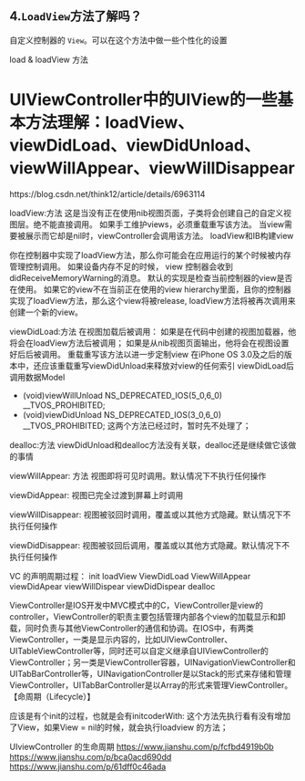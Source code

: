 ## 4.`LoadView`方法了解吗？

自定义控制器的 `View`。可以在这个方法中做一些个性化的设置

load & loadView 方法

<h1>UIViewController中的UIView的一些基本方法理解：loadView、viewDidLoad、viewDidUnload、viewWillAppear、viewWillDisappear</h1>
https://blog.csdn.net/think12/article/details/6963114

loadView:方法
这是当没有正在使用nib视图页面，子类将会创建自己的自定义视图层。绝不能直接调用。
如果手工维护views，必须重载重写该方法。
当view需要被展示而它却是nil时，viewController会调用该方法。
loadView和IB构建view

你在控制器中实现了loadView方法，那么你可能会在应用运行的某个时候被内存管理控制调用。 如果设备内存不足的时候， view 控制器会收到didReceiveMemoryWarning的消息。 默认的实现是检查当前控制器的view是否在使用。 如果它的view不在当前正在使用的view hierarchy里面，且你的控制器实现了loadView方法，那么这个view将被release, loadView方法将被再次调用来创建一个新的view。

viewDidLoad:方法
在视图加载后被调用：
如果是在代码中创建的视图加载器，他将会在loadView方法后被调用；
如果是从nib视图页面输出，他将会在视图设置好后后被调用。
重载重写该方法以进一步定制view
在iPhone OS 3.0及之后的版本中，还应该重载重写viewDidUnload来释放对view的任何索引
viewDidLoad后调用数据Model

- (void)viewWillUnload NS_DEPRECATED_IOS(5_0,6_0) __TVOS_PROHIBITED;
- (void)viewDidUnload NS_DEPRECATED_IOS(3_0,6_0) __TVOS_PROHIBITED;
这两个方法已经过时，暂时先不处理了；


dealloc:方法
viewDidUnload和dealloc方法没有关联，dealloc还是继续做它该做的事情

viewWillAppear: 方法
视图即将可见时调用。默认情况下不执行任何操作

viewDidAppear:
视图已完全过渡到屏幕上时调用

viewWillDisappear:
视图被驳回时调用，覆盖或以其他方式隐藏。默认情况下不执行任何操作

viewDidDisappear:
视图被驳回后调用，覆盖或以其他方式隐藏。默认情况下不执行任何操作

VC 的声明周期过程：
init loadView ViewDidLoad ViewWillAppear viewDidApear viewWillDispear viewDidDispear dealloc 

ViewController是IOS开发中MVC模式中的C，ViewController是view的controller，ViewController的职责主要包括管理内部各个view的加载显示和卸载，同时负责与其他ViewController的通信和协调。在IOS中，有两类ViewController，一类是显示内容的，比如UIViewController、UITableViewController等，同时还可以自定义继承自UIViewController的ViewController；另一类是ViewController容器，UINavigationViewController和UITabBarController等，UINavigationController是以Stack的形式来存储和管理ViewController，UITabBarController是以Array的形式来管理ViewController。【命周期（Lifecycle）】

应该是有个init的过程，也就是会有initcoderWith: 这个方法先执行看有没有增加了View，如果View = nil的时候，就会执行loadview 的方法；

UIviewController 的生命周期
https://www.jianshu.com/p/fcfbd4919b0b
https://www.jianshu.com/p/bca0acd690dd
https://www.jianshu.com/p/61dff0c46ada












